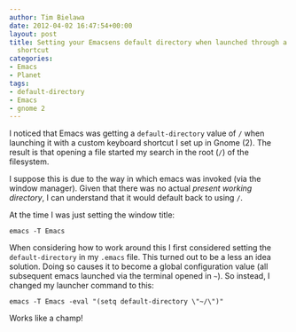 ```yaml
---
author: Tim Bielawa
date: 2012-04-02 16:47:54+00:00
layout: post
title: Setting your Emacsens default directory when launched through a custom keyboard
  shortcut
categories:
- Emacs
- Planet
tags:
- default-directory
- Emacs
- gnome 2
---
```


I noticed that Emacs was getting a `default-directory` value of `/` when launching it with a custom keyboard shortcut I set up in Gnome (2). The result is that opening a file started my search in the root (`/`) of the filesystem.

I suppose this is due to the way in which emacs was invoked (via the window manager). Given that there was no actual _present working directory_, I can understand that it would default back to using `/`.

At the time I was just setting the window title:

    
    emacs -T Emacs


When considering how to work around this I first considered setting the `default-directory` in my `.emacs` file. This turned out to be a less an idea solution. Doing so causes it to become a global configuration value (all subsequent emacs launched via the terminal opened in `~`). So instead, I changed my launcher command to this:

    
    emacs -T Emacs -eval "(setq default-directory \"~/\")"


Works like a champ!
